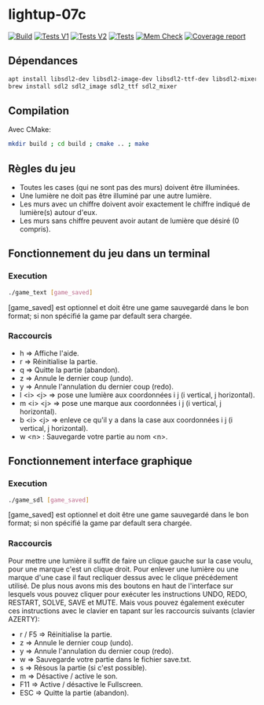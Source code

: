 # lightup-07c

[![Build](https://gitlab.emi.u-bordeaux.fr/pt2/teams-s4/tm07/lightup-07c/badges/main/pipeline.svg?job=build-job&key_text=Build)](https://gitlab.emi.u-bordeaux.fr/pt2/teams-s4/tm07/lightup-07c/-/commits/main)
[![Tests V1](https://gitlab.emi.u-bordeaux.fr/pt2/teams-s4/tm07/lightup-07c/badges/main/pipeline.svg?job=test-v1-job&key_text=Tests+V1)](https://gitlab.emi.u-bordeaux.fr/pt2/teams-s4/tm07/lightup-07c/-/commits/main)
[![Tests V2](https://gitlab.emi.u-bordeaux.fr/pt2/teams-s4/tm07/lightup-07c/badges/main/pipeline.svg?job=test-v2-job&key_text=Tests+V2)](https://gitlab.emi.u-bordeaux.fr/pt2/teams-s4/tm07/lightup-07c/-/commits/main)
[![Tests](https://gitlab.emi.u-bordeaux.fr/pt2/teams-s4/tm07/lightup-07c/badges/main/pipeline.svg?job=make-test-job&key_text=Tests)](https://gitlab.emi.u-bordeaux.fr/pt2/teams-s4/tm07/lightup-07c/-/commits/main)
[![Mem Check](https://gitlab.emi.u-bordeaux.fr/pt2/teams-s4/tm07/lightup-07c/badges/main/pipeline.svg?job=mem-check-job&key_text=MemCheck)](https://gitlab.emi.u-bordeaux.fr/pt2/teams-s4/tm07/lightup-07c/-/commits/main)
[![Coverage report](https://gitlab.emi.u-bordeaux.fr/pt2/teams-s4/tm07/lightup-07c/badges/main/coverage.svg)](https://gitlab.emi.u-bordeaux.fr/pt2/teams-s4/tm07/lightup-07c/-/commits/main)

## Dépendances

```bash
apt install libsdl2-dev libsdl2-image-dev libsdl2-ttf-dev libsdl2-mixer-dev # for Linux Debian/Ubuntu
brew install sdl2 sdl2_image sdl2_ttf sdl2_mixer                            # for MacOS
```

## Compilation

Avec CMake:

```bash
mkdir build ; cd build ; cmake .. ; make
```

## Règles du jeu

- Toutes les cases (qui ne sont pas des murs) doivent être illuminées.
- Une lumière ne doit pas être illuminé par une autre lumière.
- Les murs avec un chiffre doivent avoir exactement le chiffre indiqué de lumière(s) autour d'eux.
- Les murs sans chiffre peuvent avoir autant de lumière que désiré (0 compris).

## Fonctionnement du jeu dans un terminal

### Execution

```bash
./game_text [game_saved]
```

[game_saved] est optionnel et doit être une game sauvegardé dans le bon format; si non spécifié la game par default sera chargée.

### Raccourcis

- h => Affiche l'aide.
- r => Réinitialise la partie.
- q => Quitte la partie (abandon).
- z => Annule le dernier coup (undo).
- y => Annule l'annulation du dernier coup (redo).
- l \<i> \<j> => pose une lumière aux coordonnées i j (i vertical, j horizontal).
- m \<i> \<j> => pose une marque aux coordonnées i j (i vertical, j horizontal).
- b \<i> \<j> => enleve ce qu'il y a dans la case aux coordonnées i j (i vertical, j horizontal).
- w \<n> : Sauvegarde votre partie au nom \<n>.

## Fonctionnement interface graphique

### Execution

```bash
./game_sdl [game_saved]
```

[game_saved] est optionnel et doit être une game sauvegardé dans le bon format; si non spécifié la game par default sera chargée.

### Raccourcis

Pour mettre une lumière il suffit de faire un clique gauche sur la case voulu, pour une marque c'est un clique droit. Pour enlever une lumière ou une marque d'une case il faut recliquer dessus avec le clique précédement utilisé. De plus nous avons mis des boutons en haut de l'interface sur lesquels vous pouvez cliquer pour exécuter les instructions UNDO, REDO, RESTART, SOLVE, SAVE et MUTE.
Mais vous pouvez également exécuter ces instructions avec le clavier en tapant sur les raccourcis suivants (clavier AZERTY):

- r / F5 => Réinitialise la partie.
- z => Annule le dernier coup (undo).
- y => Annule l'annulation du dernier coup (redo).
- w => Sauvegarde votre partie dans le fichier save.txt.
- s => Résous la partie (si c'est possible).
- m => Désactive / active le son.
- F11 => Active / désactive le Fullscreen.
- ESC => Quitte la partie (abandon).
